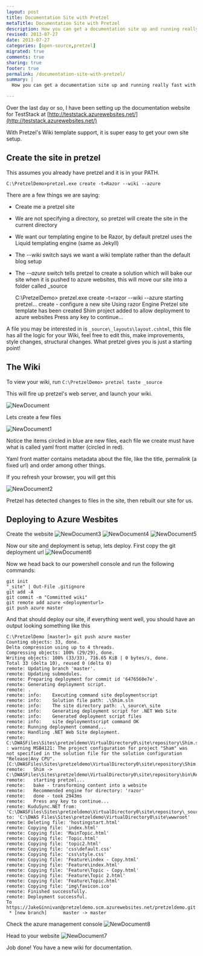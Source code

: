 ```yaml
---
layout: post
title: Documentation Site with Pretzel
metaTitle: Documentation Site with Pretzel
description: How you can get a documentation site up and running really fast with Pretzel and Azure Websites
revised: 2013-07-27
date: 2013-07-27
categories: [open-source,pretzel]
migrated: true
comments: true
sharing: true
footer: true
permalink: /documentation-site-with-pretzel/
summary: | 
  How you can get a documentation site up and running really fast with Pretzel and Azure Websites

---
```

Over the last day or so, I have been setting up the documentation website for TestStack at [http://teststack.azurewebsites.net/](http://teststack.azurewebsites.net/)

With Pretzel's Wiki template support, it is super easy to get your own site setup.
<!-- more -->
## Create the site in pretzel
This assumes you already have pretzel and it is in your PATH.

    C:\PretzelDemo>pretzel.exe create -t=Razor --wiki --azure

There are a few things we are saying:
 - Create me a pretzel site
 - We are not specifying a directory, so pretzel will create the site in the current directory
 - We want our templating engine to be Razor, by default pretzel uses the Liquid templating engine (same as Jekyll)
 - The *--wiki* switch says we want a wiki template rather than the default blog setup
 - The *--azure* switch tells pretzel to create a solution which will bake our site when it is pushed to azure websites, this will move our site into a folder called _source

	C:\PretzelDemo> pretzel.exe create -t=razor --wiki --azure
	starting pretzel...
	create - configure a new site
	Using razor Engine
	Pretzel site template has been created
	Shim project added to allow deployment to azure websites
	Press any key to continue...

A file you may be interested in is `_source\_layouts\layout.cshtml`, this file has all the logic for your Wiki, feel free to edit this, make improvements, style changes, structural changes. What pretzel gives you is just a starting point!

## The Wiki
To view your wiki, run 
`C:\PretzelDemo> pretzel taste _source`

This will fire up pretzel's web server, and launch your wiki.

![NewDocument](/assets/posts/2013-07-27-documentation-site-with-pretzel/NewDocument.png)

Lets create a few files

![NewDocument1](/assets/posts/2013-07-27-documentation-site-with-pretzel/NewDocument1.png)

Notice the items circled in blue are new files, each file we create must have what is called yaml front matter (circled in red).

Yaml front matter contains metadata about the file, like the title, permalink (a fixed url) and order among other things.

If you refresh your browser, you will get this

![NewDocument2](/assets/posts/2013-07-27-documentation-site-with-pretzel/NewDocument2.png)

Pretzel has detected changes to files in the site, then rebuilt our site for us.

## Deploying to Azure Wesbites
Create the website
![NewDocument3](/assets/posts/2013-07-27-documentation-site-with-pretzel/NewDocument3.png)
![NewDocument4](/assets/posts/2013-07-27-documentation-site-with-pretzel/NewDocument4.png)
![NewDocument5](/assets/posts/2013-07-27-documentation-site-with-pretzel/NewDocument5.png)

Now our site and deployment is setup, lets deploy. First copy the git deployment url
![NewDocument6](/assets/posts/2013-07-27-documentation-site-with-pretzel/NewDocument6.png)

Now we head back to our powershell console and run the following commands:

    git init
    "_site" | Out-File .gitignore
    git add -A
    git commit -m "Committed wiki"
    git remote add azure <deploymenturl>
    git push azure master

And that should deploy our site, if everything went well, you should have an output looking something like this

    C:\PretzelDemo [master]> git push azure master
    Counting objects: 33, done.
    Delta compression using up to 4 threads.
    Compressing objects: 100% (29/29), done.
    Writing objects: 100% (33/33), 716.65 KiB | 0 bytes/s, done.
    Total 33 (delta 10), reused 0 (delta 0)
    remote: Updating branch 'master'.
    remote: Updating submodules.
    remote: Preparing deployment for commit id '6476560e7e'.
    remote: Generating deployment script.
    remote: .
    remote: info:    Executing command site deploymentscript
    remote: info:    Solution file path: .\Shim.sln
    remote: info:    The site directory path: .\_source\_site
    remote: info:    Generating deployment script for .NET Web Site
    remote: info:    Generated deployment script files
    remote: info:    site deploymentscript command OK
    remote: Running deployment command...
    remote: Handling .NET Web Site deployment.
    remote: C:\DWASFiles\Sites\pretzeldemo\VirtualDirectory0\site\repository\Shim.sln.metaproj : warning MSB4121: The project configuration for project "Sham" was not specified in the solution file for the solution configuration "Release|Any CPU". [C:\DWASFiles\Sites\pretzeldemo\VirtualDirectory0\site\repository\Shim.sln]
    remote:   Shim -> C:\DWASFiles\Sites\pretzeldemo\VirtualDirectory0\site\repository\bin\Release\Shim.dll
    remote:   starting pretzel...
    remote:   bake - transforming content into a website
    remote:   Recommended engine for directory: 'razor'
    remote:   done - took 2943ms
    remote:   Press any key to continue...
    remote: KuduSync.NET from: 'C:\DWASFiles\Sites\pretzeldemo\VirtualDirectory0\site\repository\_source\_site' to: 'C:\DWAS Files\Sites\pretzeldemo\VirtualDirectory0\site\wwwroot'
    remote: Deleting file: 'hostingstart.html'
    remote: Copying file: 'index.html'
    remote: Copying file: 'MainTopic.html'
    remote: Copying file: 'Topic.html'
    remote: Copying file: 'topic2.html'
    remote: Copying file: 'css\default.css'
    remote: Copying file: 'css\style.css'
    remote: Copying file: 'Feature\index - Copy.html'
    remote: Copying file: 'Feature\index.html'
    remote: Copying file: 'Feature\Topic - Copy.html'
    remote: Copying file: 'Feature\Topic 2.html'
    remote: Copying file: 'Feature\Topic.html'
    remote: Copying file: 'img\favicon.ico'
    remote: Finished successfully.
    remote: Deployment successful.
    To https://JakeGinnivan@pretzeldemo.scm.azurewebsites.net/pretzeldemo.git
     * [new branch]      master -> master

Check the azure management console
![NewDocument8](/assets/posts/2013-07-27-documentation-site-with-pretzel/NewDocument8.png)

Head to your website
![NewDocument7](/assets/posts/2013-07-27-documentation-site-with-pretzel/NewDocument7.png)

Job done! You have a new wiki for documentation.